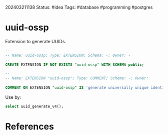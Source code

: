 202403211138
Status: #idea
Tags: #database #programming #postgres 

# uuid-ossp
Extension to generate UUIDs.
```sql
--
-- Name: uuid-ossp; Type: EXTENSION; Schema: -; Owner: -
--
CREATE EXTENSION IF NOT EXISTS "uuid-ossp" WITH SCHEMA public;

--
-- Name: EXTENSION "uuid-ossp"; Type: COMMENT; Schema: -; Owner: 
--
COMMENT ON EXTENSION "uuid-ossp" IS 'generate universally unique identifiers (UUIDs)';
```

Use by:
```sql
select uuid_generate_v4();
```
# References

